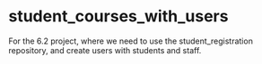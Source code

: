 # student_courses_with_users
For the 6.2 project, where we need to use the student_registration repository, and create users with students and staff.
